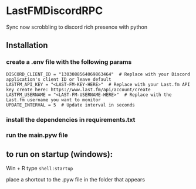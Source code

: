 # LastFMDiscordRPC
Sync now scrobbling to discord rich presence with python

## Installation
### create a .env file with the following params
```
DISCORD_CLIENT_ID = "1303088564069863464"  # Replace with your Discord application's client ID or leave default
LASTFM_API_KEY = "<LAST-FM-KEY-HERE>"  # Replace with your Last.fm API key create here: https://www.last.fm/api/account/create
LASTFM_USERNAME = "<LAST-FM-USERNAME-HERE>"  # Replace with the Last.fm username you want to monitor
UPDATE_INTERVAL = 5  # Update interval in seconds
```
### install the dependencies in requirements.txt

### run the main.pyw file

## to run on startup (windows):

Win + R 
type ``` shell:startup ``` 

place a shortcut to the .pyw file in the folder that appears